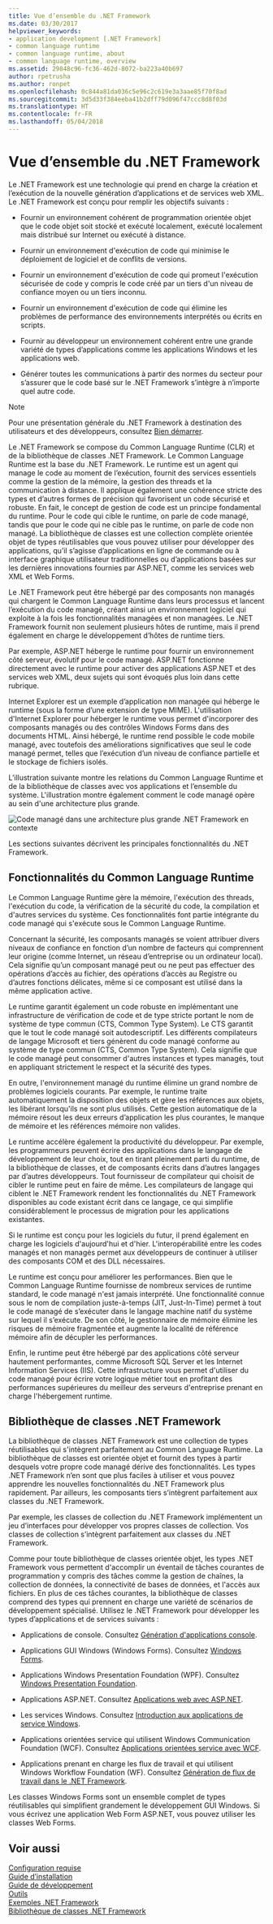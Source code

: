 ```yaml
---
title: Vue d’ensemble du .NET Framework
ms.date: 03/30/2017
helpviewer_keywords:
- application development [.NET Framework]
- common language runtime
- common language runtime, about
- common language runtime, overview
ms.assetid: 29848c96-fc36-462d-8072-ba223a40b697
author: rpetrusha
ms.author: ronpet
ms.openlocfilehash: 0c844a81da036c5e96c2c619e3a3aae85f70f8ad
ms.sourcegitcommit: 3d5d33f384eeba41b2dff79d096f47ccc8d8f03d
ms.translationtype: HT
ms.contentlocale: fr-FR
ms.lasthandoff: 05/04/2018
---
```

# <a name="overview-of-the-net-framework"></a>Vue d’ensemble du .NET Framework

Le .NET Framework est une technologie qui prend en charge la création et l’exécution de la nouvelle génération d’applications et de services web XML. Le .NET Framework est conçu pour remplir les objectifs suivants :

- Fournir un environnement cohérent de programmation orientée objet que le code objet soit stocké et exécuté localement, exécuté localement mais distribué sur Internet ou exécuté à distance.

- Fournir un environnement d'exécution de code qui minimise le déploiement de logiciel et de conflits de versions.

- Fournir un environnement d'exécution de code qui promeut l'exécution sécurisée de code y compris le code créé par un tiers d'un niveau de confiance moyen ou un tiers inconnu.

- Fournir un environnement d'exécution de code qui élimine les problèmes de performance des environnements interprétés ou écrits en scripts.

- Fournir au développeur un environnement cohérent entre une grande variété de types d’applications comme les applications Windows et les applications web.

- Générer toutes les communications à partir des normes du secteur pour s’assurer que le code basé sur le .NET Framework s’intègre à n’importe quel autre code.

> [!NOTE]
> Pour une présentation générale du .NET Framework à destination des utilisateurs et des développeurs, consultez [Bien démarrer](../../../docs/framework/get-started/index.md).

Le .NET Framework se compose du Common Language Runtime (CLR) et de la bibliothèque de classes .NET Framework. Le Common Language Runtime est la base du .NET Framework. Le runtime est un agent qui manage le code au moment de l’exécution, fournit des services essentiels comme la gestion de la mémoire, la gestion des threads et la communication à distance. Il applique également une cohérence stricte des types et d’autres formes de précision qui favorisent un code sécurisé et robuste. En fait, le concept de gestion de code est un principe fondamental du runtime. Pour le code qui cible le runtime, on parle de code managé, tandis que pour le code qui ne cible pas le runtime, on parle de code non managé. La bibliothèque de classes est une collection complète orientée objet de types réutilisables que vous pouvez utiliser pour développer des applications, qu’il s’agisse d’applications en ligne de commande ou à interface graphique utilisateur traditionnelles ou d’applications basées sur les dernières innovations fournies par ASP.NET, comme les services web XML et Web Forms.

Le .NET Framework peut être hébergé par des composants non managés qui chargent le Common Language Runtime dans leurs processus et lancent l’exécution du code managé, créant ainsi un environnement logiciel qui exploite à la fois les fonctionnalités managées et non managées. Le .NET Framework fournit non seulement plusieurs hôtes de runtime, mais il prend également en charge le développement d’hôtes de runtime tiers.

Par exemple, ASP.NET héberge le runtime pour fournir un environnement côté serveur, évolutif pour le code managé. ASP.NET fonctionne directement avec le runtime pour activer des applications ASP.NET et des services web XML, deux sujets qui sont évoqués plus loin dans cette rubrique.

Internet Explorer est un exemple d’application non managée qui héberge le runtime (sous la forme d’une extension de type MIME). L'utilisation d'Internet Explorer pour héberger le runtime vous permet d'incorporer des composants managés ou des contrôles Windows Forms dans des documents HTML. Ainsi hébergé, le runtime rend possible le code mobile managé, avec toutefois des améliorations significatives que seul le code managé permet, telles que l’exécution d’un niveau de confiance partielle et le stockage de fichiers isolés.

L’illustration suivante montre les relations du Common Language Runtime et de la bibliothèque de classes avec vos applications et l’ensemble du système. L'illustration montre également comment le code managé opère au sein d'une architecture plus grande.

![Code managé dans une architecture plus grande](../../../docs/framework/get-started/media/circle.gif "cercle") .NET Framework en contexte

Les sections suivantes décrivent les principales fonctionnalités du .NET Framework.

## <a name="features-of-the-common-language-runtime"></a>Fonctionnalités du Common Language Runtime

Le Common Language Runtime gère la mémoire, l'exécution des threads, l'exécution du code, la vérification de la sécurité du code, la compilation et d'autres services du système. Ces fonctionnalités font partie intégrante du code managé qui s'exécute sous le Common Language Runtime.

Concernant la sécurité, les composants managés se voient attribuer divers niveaux de confiance en fonction d’un nombre de facteurs qui comprennent leur origine (comme Internet, un réseau d’entreprise ou un ordinateur local). Cela signifie qu’un composant managé peut ou ne peut pas effectuer des opérations d’accès au fichier, des opérations d’accès au Registre ou d’autres fonctions délicates, même si ce composant est utilisé dans la même application active.

Le runtime garantit également un code robuste en implémentant une infrastructure de vérification de code et de type stricte portant le nom de système de type commun (CTS, Common Type System). Le CTS garantit que le tout le code managé soit autodescriptif. Les différents compilateurs de langage Microsoft et tiers génèrent du code managé conforme au système de type commun (CTS, Common Type System). Cela signifie que le code managé peut consommer d'autres instances et types managés, tout en appliquant strictement le respect et la sécurité des types.

En outre, l'environnement managé du runtime élimine un grand nombre de problèmes logiciels courants. Par exemple, le runtime traite automatiquement la disposition des objets et gère les références aux objets, les libérant lorsqu'ils ne sont plus utilisés. Cette gestion automatique de la mémoire résout les deux erreurs d’application les plus courantes, le manque de mémoire et les références mémoire non valides.

Le runtime accélère également la productivité du développeur. Par exemple, les programmeurs peuvent écrire des applications dans le langage de développement de leur choix, tout en tirant pleinement parti du runtime, de la bibliothèque de classes, et de composants écrits dans d’autres langages par d’autres développeurs. Tout fournisseur de compilateur qui choisit de cibler le runtime peut en faire de même. Les compilateurs de langage qui ciblent le .NET Framework rendent les fonctionnalités du .NET Framework disponibles au code existant écrit dans ce langage, ce qui simplifie considérablement le processus de migration pour les applications existantes.

Si le runtime est conçu pour les logiciels du futur, il prend également en charge les logiciels d'aujourd'hui et d'hier. L'interopérabilité entre les codes managés et non managés permet aux développeurs de continuer à utiliser des composants COM et des DLL nécessaires.

Le runtime est conçu pour améliorer les performances. Bien que le Common Language Runtime fournisse de nombreux services de runtime standard, le code managé n'est jamais interprété. Une fonctionnalité connue sous le nom de compilation juste-à-temps (JIT, Just-In-Time) permet à tout le code managé de s’exécuter dans le langage machine natif du système sur lequel il s’exécute. De son côté, le gestionnaire de mémoire élimine les risques de mémoire fragmentée et augmente la localité de référence mémoire afin de décupler les performances.

Enfin, le runtime peut être hébergé par des applications côté serveur hautement performantes, comme Microsoft SQL Server et les Internet Information Services (IIS). Cette infrastructure vous permet d'utiliser du code managé pour écrire votre logique métier tout en profitant des performances supérieures du meilleur des serveurs d'entreprise prenant en charge l'hébergement runtime.

## <a name="net-framework-class-library"></a>Bibliothèque de classes .NET Framework

La bibliothèque de classes .NET Framework est une collection de types réutilisables qui s'intègrent parfaitement au Common Language Runtime. La bibliothèque de classes est orientée objet et fournit des types à partir desquels votre propre code managé dérive des fonctionnalités. Les types .NET Framework n’en sont que plus faciles à utiliser et vous pouvez apprendre les nouvelles fonctionnalités du .NET Framework plus rapidement. Par ailleurs, les composants tiers s’intègrent parfaitement aux classes du .NET Framework.

Par exemple, les classes de collection du .NET Framework implémentent un jeu d’interfaces pour développer vos propres classes de collection. Vos classes de collection s’intègrent parfaitement aux classes du .NET Framework.

Comme pour toute bibliothèque de classes orientée objet, les types .NET Framework vous permettent d'accomplir un éventail de tâches courantes de programmation y compris des tâches comme la gestion de chaînes, la collection de données, la connectivité de bases de données, et l'accès aux fichiers. En plus de ces tâches courantes, la bibliothèque de classes comprend des types qui prennent en charge une variété de scénarios de développement spécialisé. Utilisez le .NET Framework pour développer les types d’applications et de services suivants :

- Applications de console. Consultez [Génération d'applications console](../../../docs/standard/building-console-apps.md).

- Applications GUI Windows (Windows Forms). Consultez [Windows Forms](../../../docs/framework/winforms/index.md).

- Applications Windows Presentation Foundation (WPF). Consultez [Windows Presentation Foundation](../../../docs/framework/wpf/index.md).

- Applications ASP.NET. Consultez [Applications web avec ASP.NET](../../../docs/framework/develop-web-apps-with-aspnet.md).

- Les services Windows. Consultez [Introduction aux applications de service Windows](../../../docs/framework/windows-services/introduction-to-windows-service-applications.md).

- Applications orientées service qui utilisent Windows Communication Foundation (WCF). Consultez [Applications orientées service avec WCF](../../../docs/framework/wcf/index.md).

- Applications prenant en charge les flux de travail et qui utilisent Windows Workflow Foundation (WF). Consultez [Génération de flux de travail dans le .NET Framework](http://msdn.microsoft.com/library/cbf3880f-dc7b-466d-b808-1109b1223f4a).

Les classes Windows Forms sont un ensemble complet de types réutilisables qui simplifient grandement le développement GUI Windows. Si vous écrivez une application Web Form ASP.NET, vous pouvez utiliser les classes Web Forms.

## <a name="see-also"></a>Voir aussi

[Configuration requise](../../../docs/framework/get-started/system-requirements.md)   
[Guide d’installation](../../../docs/framework/install/index.md)   
[Guide de développement](../../../docs/framework/development-guide.md)   
[Outils](../../../docs/framework/tools/index.md)   
[Exemples .NET Framework](http://msdn.microsoft.com/library/177055f8-4a1f-43e7-aee6-995c196079b1)   
[Bibliothèque de classes .NET Framework](http://go.microsoft.com/fwlink/?LinkID=227195)
